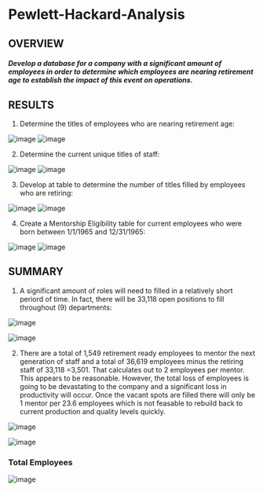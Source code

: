 # Pewlett-Hackard-Analysis

## OVERVIEW
##### Develop a database for a company with a significant amount of employees in order to determine which employees are nearing retirement age to establish the impact of this event on operations.

## RESULTS
1. Determine the titles of employees who are nearing retirement age:
 
 ![image](https://user-images.githubusercontent.com/81878169/122657694-a2334500-d12b-11eb-8474-7fad050d7605.png)
 ![image](https://user-images.githubusercontent.com/81878169/122657705-b24b2480-d12b-11eb-9c35-2fe3be39d4c8.png)

2. Determine the current unique titles of staff:


 ![image](https://user-images.githubusercontent.com/81878169/122657733-e0c8ff80-d12b-11eb-9345-e7929fa4fa58.png)
 ![image](https://user-images.githubusercontent.com/81878169/122657750-fb02dd80-d12b-11eb-8852-18ffdedc59ba.png)

3. Develop at table to determine the number of titles filled by employees who are retiring:


 ![image](https://user-images.githubusercontent.com/81878169/122657798-461cf080-d12c-11eb-84de-5bf31809ada1.png)
 ![image](https://user-images.githubusercontent.com/81878169/122657816-6a78cd00-d12c-11eb-829f-55f3d38a351e.png)
 
4. Create a Mentorship Eligibility table for current employees who were born between 1/1/1965 and 12/31/1965:


![image](https://user-images.githubusercontent.com/81878169/122657833-85e3d800-d12c-11eb-8ab8-c072b4e3ef28.png)
![image](https://user-images.githubusercontent.com/81878169/122657847-9c8a2f00-d12c-11eb-894d-00a94dcd560d.png)

## SUMMARY
1. A significant amount of roles will need to filled in a relatively short periord of time.  In fact, there will be 33,118 open positions to fill throughout (9) departments:

![image](https://user-images.githubusercontent.com/81878169/122659158-710e4100-d13a-11eb-8055-5b053b8fa9cb.png)

![image](https://user-images.githubusercontent.com/81878169/122659164-7ff4f380-d13a-11eb-87f9-2f52c2fd5acf.png)




2. There are a total of 1,549 retirement ready employees to mentor the next generation of staff and a total of 36,619 employees minus the retiring staff of 33,118 =3,501. That calculates out to 2 employees per mentor. This appears to be reasonable. However, the total loss of employees is going to be devastating to the company and a significant loss in productivity will occur. Once the vacant spots are filled there will only be 1 mentor per 23.6 employees which is not feasable to rebuild back to current production and quality levels quickly.

![image](https://user-images.githubusercontent.com/81878169/122659223-5dafa580-d13b-11eb-8f17-a0725814edf8.png)

![image](https://user-images.githubusercontent.com/81878169/122659225-70c27580-d13b-11eb-89cc-52a0e8af7625.png)

### Total Employees
![image](https://user-images.githubusercontent.com/81878169/122659782-e3821f80-d140-11eb-9f9d-f7b61b8857a6.png)




